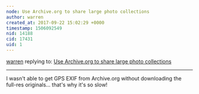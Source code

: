 ```yaml
---
node: Use Archive.org to share large photo collections
author: warren
created_at: 2017-09-22 15:02:29 +0000
timestamp: 1506092549
nid: 14188
cid: 17431
uid: 1
---
```




[warren](../profile/warren) replying to: [Use Archive.org to share large photo collections](../notes/xose/05-13-2017/use-archive-org-to-share-large-photo-collections)

----
I wasn't able to get GPS EXIF from Archive.org without downloading the full-res originals... that's why it's so slow!